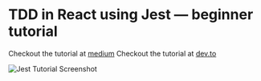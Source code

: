 # TDD in React using Jest — beginner tutorial
Checkout the tutorial at [medium](https://medium.com/@dev.b.khadka/tdd-in-react-using-jest-beginner-tutorial-2925db75fb30)
Checkout the tutorial at [dev.to](https://dev.to/devkhadka/tdd-in-react-using-jest-beginner-tutorial-4eed)

![Jest Tutorial Screenshot](https://miro.medium.com/max/700/1*dva4fA_3yC2keuMb8ahBLQ.gif)

